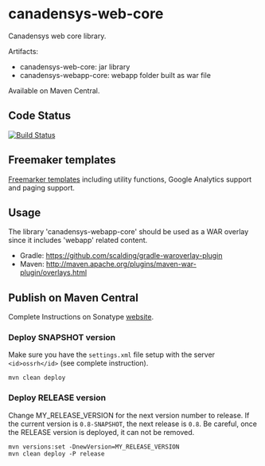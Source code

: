 canadensys-web-core
===================
Canadensys web core library.

Artifacts:

* canadensys-web-core: jar library 
* canadensys-webapp-core: webapp folder built as war file 

Available on Maven Central.

## Code Status
[![Build Status](https://travis-ci.org/Canadensys/canadensys-web-core.png)](https://travis-ci.org/Canadensys/canadensys-web-core)

Freemaker templates
-------------------
[Freemarker templates](https://github.com/Canadensys/canadensys-web-core/tree/master/canadensys-webapp-core/src/main/webapp/WEB-INF/view/inc) including
utility functions, Google Analytics support and paging support.

## Usage

The library 'canadensys-webapp-core' should be used as a WAR overlay since it includes 'webapp' related content.

* Gradle: https://github.com/scalding/gradle-waroverlay-plugin
* Maven: http://maven.apache.org/plugins/maven-war-plugin/overlays.html

## Publish on Maven Central

Complete Instructions on Sonatype [website](https://central.sonatype.org/pages/apache-maven.html).

### Deploy SNAPSHOT version

Make sure you have the `settings.xml` file setup with the server `<id>ossrh</id>` (see complete instruction).
```
mvn clean deploy
```

### Deploy RELEASE version

Change MY_RELEASE_VERSION for the next version number to release. If the current version is `0.8-SNAPSHOT`, the next
release is `0.8`. Be careful, once the RELEASE version is deployed, it can not be removed.
```
mvn versions:set -DnewVersion=MY_RELEASE_VERSION
mvn clean deploy -P release
```